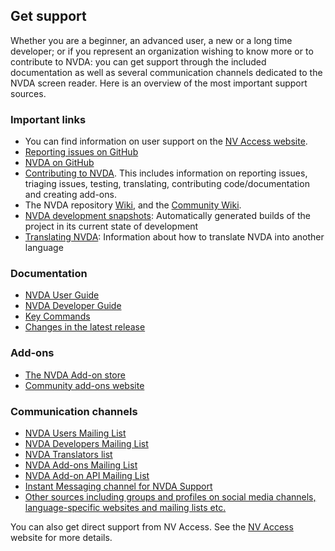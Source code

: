## Get support
Whether you are a beginner, an advanced user, a new or a long time developer; or if you represent an organization wishing to know more or to contribute to NVDA: you can get support through the included documentation as well as several communication channels dedicated to the NVDA screen reader. Here is an overview of the most important support sources.

### Important links
* You can find information on user support on the [NV Access website](https://www.nvaccess.org/get-help/).
* [Reporting issues on GitHub](../issues/readme.md)
* [NVDA on GitHub](https://github.com/nvaccess/nvda)
* [Contributing to NVDA](../../.github/CONTRIBUTING.md).
This includes information on reporting issues, triaging issues, testing, translating, contributing code/documentation and creating add-ons.
* The NVDA repository [Wiki](https://github.com/nvaccess/nvda/wiki), and the [Community Wiki](https://github.com/nvaccess/nvda-community/wiki).
* [NVDA development snapshots](https://www.nvaccess.org/files/nvda/snapshots/): Automatically generated builds of the project in its current state of development
* [Translating NVDA](https://github.com/nvaccess/nvda/wiki/Translating): Information about how to translate NVDA into another language

### Documentation
* [NVDA User Guide](https://www.nvaccess.org/files/nvda/documentation/userGuide.html)
* [NVDA Developer Guide](https://www.nvaccess.org/files/nvda/documentation/developerGuide.html)
* [Key Commands](https://www.nvaccess.org/files/nvda/documentation/keyCommands.html)
* [Changes in the latest release](https://www.nvaccess.org/files/nvda/documentation/changes.html)

### Add-ons
* [The NVDA Add-on store](https://www.nvaccess.org/files/nvda/documentation/userGuide.html#AddonsManager)
* [Community add-ons website](https://addons.nvda-project.org/)

### Communication channels
* [NVDA Users Mailing List](https://nvda.groups.io/g/nvda)
* [NVDA Developers Mailing List](https://groups.io/g/nvda-devel)
* [NVDA Translators list](https://groups.io/g/nvda-translations)
* [NVDA Add-ons Mailing List](https://groups.io/g/nvda-addons)
* [NVDA Add-on API Mailing List](https://groups.google.com/a/nvaccess.org/g/nvda-api)
* [Instant Messaging channel for NVDA Support](https://gitter.im/nvaccess/NVDA)
* [Other sources including groups and profiles on social media channels, language-specific websites and mailing lists etc.](https://github.com/nvaccess/nvda-community/wiki/Connect)

You can also get direct support from NV Access. See the [NV Access](https://www.nvaccess.org/contact-us/) website for more details.
